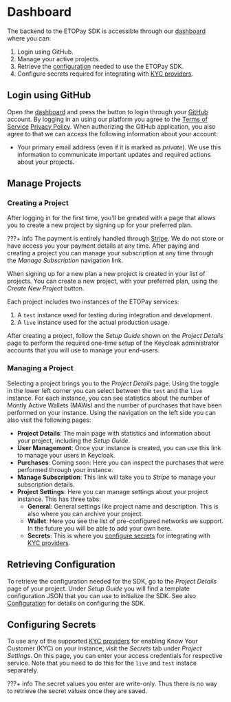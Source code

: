 # Dashboard

The backend to the ETOPay SDK is accessible through our [dashboard](https://etopayapp.etospheres.com) where you can:

1. Login using GitHub.
2. Manage your active projects.
3. Retrieve the [configuration](../SDK%20Configuration/Configuration.md) needed to use the ETOPay SDK.
3. Configure secrets required for integrating with [KYC providers](../SDK%20Modules/KYC%20Onboarding.md).

## Login using GitHub

Open the [dashboard](https://etopayapp.etospheres.com) and press the button to login through your [GitHub](https://github.com) account.
By logging in an using our platform you agree to the [Terms of Service](https://etopayapp.etospheres.com/terms_of_service) [Privacy Policy](https://etopayapp.etospheres.com/privacy_policy).
When authorizing the GitHub application, you also agree to that we can access the following information about your account:

- Your primary email address (even if it is marked as _private_). We use this information to communicate important updates and required actions about your projects.

## Manage Projects


### Creating a Project

After logging in for the first time, you'll be greated with a page that allows you to create a new project by signing up for your preferred plan.

???+ info
    The payment is entirely handled through [Stripe](https://stripe.com). We do not store or have access you your payment details at any time.
    After paying and creating a project you can manage your subscription at any time through the _Manage Subscription_ navigation link.

When signing up for a new plan a new project is created in your list of projects. You can create a new project, with your preferred plan, using the _Create New Project_ button.

Each project includes two instances of the ETOPay services:

1. A `test` instance used for testing during integration and development.
2. A `live` instance used for the actual production usage.

After creating a project, follow the _Setup Guide_ shown on the _Project Details_ page to perform the required one-time setup of the Keycloak administrator accounts that you will use to manage your end-users.

### Managing a Project

Selecting a project brings you to the _Project Details_ page. Using the toggle in the lower left corner you can select between the `test` and the `live` instance.
For each instance, you can see statistics about the number of Montly Active Wallets (MAWs) and the number of purchases that have been performed on your instance.
Using the navigation on the left side you can also visit the following pages:

- **Project Details**: The main page with statistics and information about your project, including the _Setup Guide_.
- **User Management**: Once your instance is created, you can use this link to manage your users in Keycloak.
- **Purchases**: Coming soon: Here you can inspect the purchases that were performed through your instance.
- **Manage Subscription**: This link will take you to _Stripe_ to manage your subscription details.
- **Project Settings**: Here you can manage settings about your project instance. This has three tabs:
    - **General**: General settings like project name and description. This is also where you can archive your project.
    - **Wallet**: Here you see the list of pre-configured networks we support. In the future you will be able to add your own here.
    - **Secrets**: This is where you [configure secrets](#configure-secrets) for integrating with [KYC providers](../SDK%20Modules/KYC%20Onboarding.md).


## Retrieving Configuration

To retrieve the configuration needed for the SDK, go to the _Project Details_ page of your project.
Under _Setup Guide_ you will find a template configuration JSON that you can use to initialize the SDK.
See also [Configuration](../SDK%20Configuration/Configuration.md) for details on configuring the SDK.

## Configuring Secrets

To use any of the supported [KYC providers](../SDK%20Modules/KYC%20Onboarding.md) for enabling Know Your Customer (KYC) on your instance, visit the _Secrets_ tab under _Project Settings_.
On this page, you can enter your access credentials for respective service. Note that you need to do this for the `live` and `test` instace separately.

???+ info
    The secret values you enter are write-only. Thus there is no way to retrieve the secret values once they are saved.
